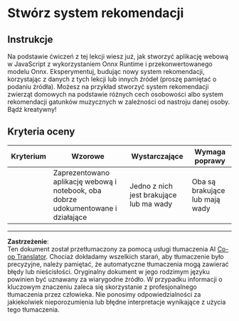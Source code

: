 <!--
CO_OP_TRANSLATOR_METADATA:
{
  "original_hash": "799ed651e2af0a7cad17c6268db11578",
  "translation_date": "2025-09-03T18:08:50+00:00",
  "source_file": "4-Classification/4-Applied/assignment.md",
  "language_code": "pl"
}
-->
# Stwórz system rekomendacji

## Instrukcje

Na podstawie ćwiczeń z tej lekcji wiesz już, jak stworzyć aplikację webową w JavaScript z wykorzystaniem Onnx Runtime i przekonwertowanego modelu Onnx. Eksperymentuj, budując nowy system rekomendacji, korzystając z danych z tych lekcji lub innych źródeł (proszę pamiętać o podaniu źródła). Możesz na przykład stworzyć system rekomendacji zwierząt domowych na podstawie różnych cech osobowości albo system rekomendacji gatunków muzycznych w zależności od nastroju danej osoby. Bądź kreatywny!

## Kryteria oceny

| Kryterium | Wzorowe                                                              | Wystarczające                        | Wymaga poprawy                   |
| --------- | -------------------------------------------------------------------- | ------------------------------------ | -------------------------------- |
|           | Zaprezentowano aplikację webową i notebook, oba dobrze udokumentowane i działające | Jedno z nich jest brakujące lub ma wady | Oba są brakujące lub mają wady   |

---

**Zastrzeżenie**:  
Ten dokument został przetłumaczony za pomocą usługi tłumaczenia AI [Co-op Translator](https://github.com/Azure/co-op-translator). Chociaż dokładamy wszelkich starań, aby tłumaczenie było precyzyjne, należy pamiętać, że automatyczne tłumaczenia mogą zawierać błędy lub nieścisłości. Oryginalny dokument w jego rodzimym języku powinien być uznawany za wiarygodne źródło. W przypadku informacji o kluczowym znaczeniu zaleca się skorzystanie z profesjonalnego tłumaczenia przez człowieka. Nie ponosimy odpowiedzialności za jakiekolwiek nieporozumienia lub błędne interpretacje wynikające z użycia tego tłumaczenia.